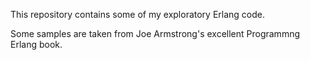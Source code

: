 This repository contains some of my exploratory Erlang code. 

Some samples are taken from Joe Armstrong's excellent Programmng Erlang book.